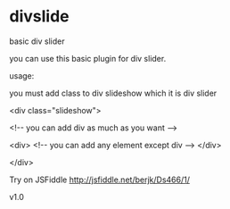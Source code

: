 divslide
========

basic div slider

you can use this basic plugin for div slider.

usage:

you must add class to div slideshow which it is div slider

&lt;div class="slideshow"&gt;

&lt;!-- you can add div as much as you want  --&gt;

&lt;div&gt;
&lt;!--  you can add any element except div    --&gt;
&lt;/div&gt;


&lt;/div&gt;

Try on JSFiddle
http://jsfiddle.net/berjk/Ds466/1/

v1.0
